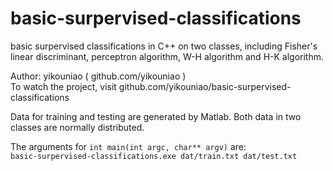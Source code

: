 # basic-surpervised-classifications
basic surpervised classifications in C++ on two classes, including Fisher's linear discriminant, perceptron algorithm, W-H algorithm and H-K algorithm.  

Author: yikouniao ( github.com/yikouniao )  
To watch the project, visit github.com/yikouniao/basic-surpervised-classifications  

Data for training and testing are generated by Matlab. Both data in two classes are normally distributed.  

The arguments for `int main(int argc, char** argv)` are:  
`basic-surpervised-classifications.exe dat/train.txt dat/test.txt`  

